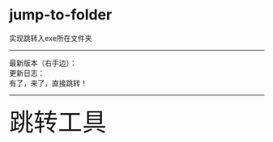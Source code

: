 # jump-to-folder
实现跳转入exe所在文件夹
***
最新版本（右手边）：<br>
更新日志：<br>
有了，来了，直接跳转！
***
<font size=15>跳转工具</font>
